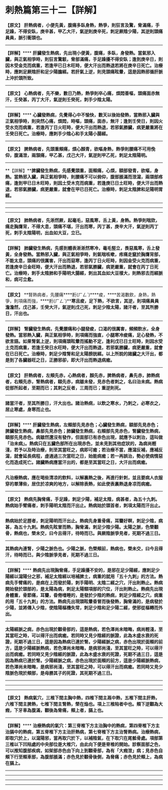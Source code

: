 # 刺熱篇第三十二【詳解】

**【原文】**
**肝熱病者，小便先黃，腹痛多臥身熱，熱爭，則狂言及驚，****脅****滿痛，手足躁，不得安臥，庚辛甚，甲乙大汗，氣逆則庚辛死，刺足厥陰少陽，其逆則頭痛員員，脈引衝頭也。**
****
**【詳解】******
**肝臟發生熱病，先出現小便黃，腹痛，多臥，身發熱。當氣邪入臟，與正氣相爭時，則狂言驚駭，脅部滿痛，手足躁擾不得安臥；逢到庚辛日，則因木受金克而病重，若逢甲已日木旺時，便大汗出而熱退若將在庚辛日死亡。治療時，應刺足厥陰肝和足少陽膽經。若肝氣上逆，則見頭痛眩暈，這是因熱邪循肝脈上沖於頭所致。**
****
**【原文】**
**心熱病者，先不樂，數日乃熱，熱爭則卒心痛，煩悶善嘔，頭痛面赤無汗，壬癸甚，丙丁大汗，氣逆則壬癸死，刺手少陰太陽。**
****
**【詳解】******
**心臟發熱病，先覺得心中不愉快，數天以後始發熱，當熱邪入臟與正氣相爭時，則突然心痛，煩悶，時嘔，頭痛，面赤，無汗；逢到壬癸日，則因火受水克而病重，若逢丙丁日火旺時，便大汗出而熱退，若邪氣勝臟，病更嚴重將在壬癸日死亡。治療時，應刺手少陰心和手太陽小腸經。**
****
**【原文】**
**脾熱病者，先頭重頰痛，煩心顏青，欲嘔身熱，熱爭則腰痛不可用俛仰，腹滿泄，兩頷痛，甲乙甚，戊己大汗，氣逆則甲乙死，刺足太陰陽明。**
****
**【詳解】****脾臟發生熱病，先感覺頭重，面頰痛，心煩，額部發青，欲嘔，身熱。當熱邪入臟，與正氣相爭時，則腰痛不可以俯仰，腹部脹滿而泄瀉，兩頜部疼痛，逢到甲已日木旺時，則因土受木克而病重，若逢庚已日土旺時，便大汗出而熱退，若邪氣勝臟，病更嚴重，就會在甲已日死亡。治療時，刺足太陰脾和足陽明胃經。**
****
****
****
**【原文】**
**肺熱病者，先淅然厥，起毫毛，惡風寒，舌上黃，身熱。熱爭則喘欬，痛走胸膺背，不得大息，頭痛不堪，汗出而寒，丙丁甚，庚辛大汗，氣逆則丙丁死，刺手太陰陽明，出血如大豆，立已。**
****
**【詳解】**
**肺臟發生熱病，先感到體表淅淅然寒冷，毫毛竪立，畏惡風寒，舌上發黃，全身發熱。當熱邪入臟，與正氣相爭時，則氣喘咳嗽，疼痛走竄於胸膺背部，不能太息，頭痛的很厲害，汗出而惡寒，逢丙丁日火旺時，則因金受火克而病重，若逢庚辛日金旺時，便大汗出而熱退，若邪氣勝臟，病更嚴重，就會在丙丁日死亡。治療時，刺手太陰肺和手陽明大腸經，刺出其血如大豆樣大，則熱邪去而經脈和，病可立愈。**
****
**【原文】**
**腎熱病者，先腰痛****胻(ㄏㄥˊ)****痠，****苦渴數飲，身熱，熱爭，則項痛而強，****胻(ㄏㄥˊ)****寒且痠，足下熱，不欲言，其逆，則項痛員員澹澹然，戊己甚，壬癸大汗，氣逆則戊己死，刺足少陰太陽，諸汗者，至其所勝日，汗出也。**
****
**【詳解】**
**腎臟發生熱病，先覺腰痛和小腿發痠，口渴的很厲害，頻頻飲水，全身發熱。當邪熱入臟，與正氣相爭時，則項痛而強直，小腿寒冷痠痛，足心發熱，不欲言語。如果腎氣上逆，則項痛頭眩暈而搖動不定，逢利戊已日土旺時，則因水受土克而病重，若逢壬癸日水旺時，便大汗出而熱退，若邪氣勝臟，病更嚴重，就會在已日死亡。治療時，刺足少陰腎和足太陽膀胱經。以上所說的諸臟之大汗出，都是到了各臟器旺之日，正勝邪卻，即大汗出而熱退病癒。**
****
**【原文】**
**肝熱病者，左頰先赤，心熱病者，顏先赤，脾熱病者，鼻先赤，肺熱病者，右頰先赤，腎熱病者，頤先赤，病雖未發，見赤色者刺之，名曰治未病。熱病從部所起者，至期而已；其刺之反者，三周而已；重逆則死。**
****
**諸當汗者，至其所勝日，汗大出也。諸治熱病，以飲之寒水，乃刺之，必寒衣之，居止寒處，身寒而止也。**
****
**【詳解】******
**肝臟發生熱病，左頰部先見赤色；心臟發生熱病，額部先見赤色；脾臟發生熱病，鼻部先見赤色；肺臟發生熱病，右頰部先見赤色，腎臟發生熱病，頤部先見赤色。病雖然還沒有發作，但面部已有赤色出現，就應予以刺治，這叫做「治未病」。熱病只在五臟色部所在出現赤色，並未見到其他症狀的，為病尚輕淺，若予以及時治療，則至其當旺之，病即可癒；若治療不當，應瀉反補，應補反瀉，就會延長病程，虛通過三次當旺之日，始能病癒；若一再誤治，勢必使病情惡化而造成死亡。諸臟熱病應當汗出的，都是至其當旺之日，大汗出而病癒。**
****
**凡治療熱病，應在喝些清凉的飲料，以解裏熱之後，再進行針刺，並且要病人衣服穿的單薄些，居住於凉爽的地方，以解除表熱，如此使表裏熱退身凉而病癒。**
****
**【原文】**
**熱病先胸****脅****痛，手足躁，刺足少陽，補足太陰，病甚者，為五十九刺。**
**熱病始手臂痛者，刺手陽明太陰而汗出止。熱病始於頭首者，刺項太陽而汗出止。**
****
**熱病始於足脛者，刺足陽明而汗出止。熱病先身重骨痛，耳聾好瞑，刺足少陰，病甚，為五十九刺。熱病先眩冒而熱，胸****脅****滿，刺足少陰少陽。太陽之脈，色榮顴骨，熱病也，榮未交，曰今且得汗，待時而已。與厥陰脈爭見者，死期不過三日。**
****
**其熱病內連腎，少陽之脈色也。少陽之脈，色榮頰前，熱病也，榮未交，曰今且得汗，待時而已，與少陰脈爭見者，死期不過三日。**
****
**【詳解】******
**熱病先出現胸脅痛，手足躁擾不安的，是邪在足少陽經，應刺足少陽經以瀉陽分之邪，補足太陰經以培補脾土，病重的就用「五十九刺」的方法。熱病先手臂痛的，是病在上而發於陽，刺手陽明、太陰二經之穴，汗出則熱止。熱病開始發於頭部的，是太陽為病，刺足太陽頸項部的穴位，汗出則熱止。熱病先出現身體重，骨節痛，耳聾，昏倦嗜睡的，是發於少陰的熱病，刺足少陰經之穴，病重的用「五十九刺」的方法。熱病先出現頭眩暈昏冒而後發熱，胸脅滿的，是病發於少陽，並將傳入少陰，使陰陽樞機失常，刺足少陰和足少陽二經，使邪從樞轉而外出。**
****
**太陽經脈之病，赤色出現於顴骨部的，這是熱病，若色澤尚未暗晦，病尚輕淺，至其當旺之時，可以得汗出而病癒。若同時又見少陰經的脈證，此為木盛水衰的死證，死期不過三日，這是因為熱病已連於腎。少陽經脈之病，赤色出現於面頰的前方，這是少陽經脈熱病，若色澤尚未暗晦，是病邪尚淺，至其當旺之時，可以得汗出而病癒。若同時又見少陰經的脈證，此為木盛水衰的死證，死期不過三日，這是因為熱病已連於腎。少陽經脈之病，赤色出現於面頰的前方，這是少陽經脈熱病，若色澤尚未暗晦，是病邪尚淺，至其當旺之時，可以得汗出而病癒。若同時又見少陰脈色現於頰部，是母勝其子的死證，其死期不過三日。**
****
****
****
**【原文】**
**熱病氣穴，三椎下間主胸中熱，四椎下間主鬲中熱，五椎下間主肝熱，六椎下間主脾熱，七椎下間主腎熱，榮在****焔****也。項上三椎陷者中也。頰下逆顴為大瘕，下牙車為腹滿，顴後為****脅****痛，頰上者，膈上也。**
****
**【詳解】******
**治療熱病的氣穴：第三脊椎下方主治胸中的熱病，第四脊椎下方主治膈中的熱病，第五脊椎下方主治肝熱病，第七脊椎下方主治腎熱病。治療熱病，即取穴於上，以瀉陽邪，當再取穴於下，以補陰氣，在下取穴在尾骶骨處。項部第三椎以下凹陷處的中央部位是大椎穴，由此向下便是脊椎的開始。診察面部之色，可以推知腹部疾病，如架部赤色由下向上到顴骨部，為有「大瘕泄」病；見赤色自頰下行至頰車部，為腹部脹滿；赤色見於顴骨後側，為脅痛；赤色見於頰上，為病在膈上。**
****
****
****
****


